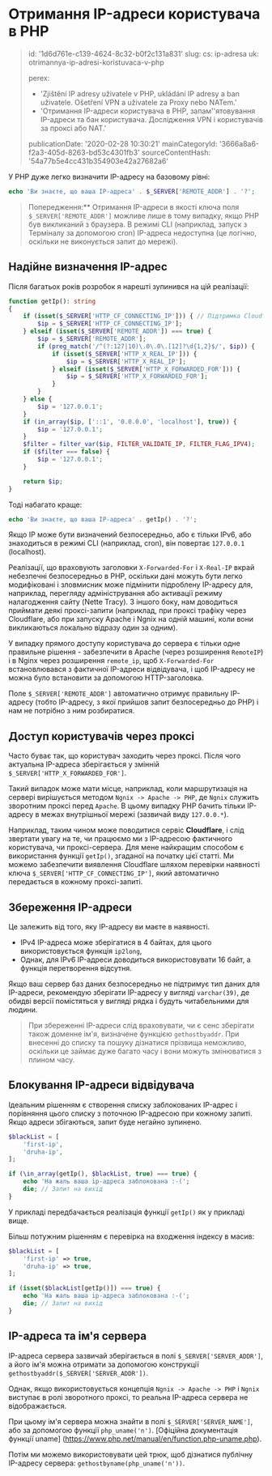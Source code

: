 Отримання IP-адреси користувача в PHP
=====================================

> id: '1d6d761e-c139-4624-8c32-b0f2c131a831'
> slug:
> 	cs: ip-adresa
> 	uk: otrimannya-ip-adresi-koristuvaca-v-php
> 
> perex:
> 	- 'Zjištění IP adresy uživatele v PHP, ukládání IP adresy a ban uživatele. Ošetření VPN a uživatele za Proxy nebo NATem.'
> 	- 'Отримання IP-адреси користувача в PHP, запам''ятовування IP-адреси та бан користувача. Дослідження VPN і користувачів за проксі або NAT.'
> 
> publicationDate: '2020-02-28 10:30:21'
> mainCategoryId: '3666a8a6-f2a3-405d-8263-bd53c4301fb3'
> sourceContentHash: '54a77b5e4cc431b354903e42a27682a6'

У PHP дуже легко визначити IP-адресу на базовому рівні:

```php
echo 'Ви знаєте, що ваша IP-адреса' . $_SERVER['REMOTE_ADDR'] . '?';
```

> Попередження:** Отримання IP-адреси в якості ключа поля `$_SERVER['REMOTE_ADDR']` можливе лише в тому випадку, якщо PHP був викликаний з браузера. В режимі CLI (наприклад, запуск з Терміналу за допомогою cron) IP-адреса недоступна (це логічно, оскільки не виконується запит до мережі).

Надійне визначення IP-адрес
-----------------------------

Після багатьох років розробок я нарешті зупинився на цій реалізації:

```php
function getIp(): string
{
    if (isset($_SERVER['HTTP_CF_CONNECTING_IP'])) { // Підтримка Cloudflare
        $ip = $_SERVER['HTTP_CF_CONNECTING_IP'];
    } elseif (isset($_SERVER['REMOTE_ADDR']) === true) {
        $ip = $_SERVER['REMOTE_ADDR'];
        if (preg_match('/^(?:127|10)\.0\.0\.[12]?\d{1,2}$/', $ip)) {
            if (isset($_SERVER['HTTP_X_REAL_IP'])) {
                $ip = $_SERVER['HTTP_X_REAL_IP'];
            } elseif (isset($_SERVER['HTTP_X_FORWARDED_FOR'])) {
                $ip = $_SERVER['HTTP_X_FORWARDED_FOR'];
            }
        }
    } else {
        $ip = '127.0.0.1';
    }
    if (in_array($ip, ['::1', '0.0.0.0', 'localhost'], true)) {
        $ip = '127.0.0.1';
    }
    $filter = filter_var($ip, FILTER_VALIDATE_IP, FILTER_FLAG_IPV4);
    if ($filter === false) {
        $ip = '127.0.0.1';
    }

    return $ip;
}
```

Тоді набагато краще:

```php
echo 'Ви знаєте, що ваша IP-адреса' . getIp() . '?';
```

Якщо IP може бути визначений безпосередньо, або є тільки IPv6, або знаходиться в режимі CLI (наприклад, cron), він повертає `127.0.0.1` (localhost).

Реалізації, що враховують заголовки `X-Forwarded-For` і `X-Real-IP` вкрай небезпечні безпосередньо в PHP, оскільки дані можуть бути легко модифіковані і зловмисник може підмінити підроблену IP-адресу для, наприклад, перегляду адміністрування або активації режиму налагодження сайту (Nette Tracy). З іншого боку, нам доводиться приймати деякі проксі-запити (наприклад, при проксі трафіку через Cloudflare, або при запуску Apache і Ngnix на одній машині, коли вони викликаються локально відразу один за одним).

У випадку прямого доступу користувача до сервера є тільки одне правильне рішення - забезпечити в Apache (через розширення `RemoteIP`) і в Nginx через розширення `remote_ip`, щоб `X-Forwarded-For` встановлювався з фактичної IP-адреси відвідувача, і щоб IP-адресу не можна було встановити за допомогою HTTP-заголовка.

Поле `$_SERVER['REMOTE_ADDR']` автоматично отримує правильну IP-адресу (тобто IP-адресу, з якої прийшов запит безпосередньо до PHP) і нам не потрібно з ним розбиратися.

Доступ користувачів через проксі
----------------------------

Часто буває так, що користувач заходить через проксі. Після чого актуальна IP-адреса зберігається у змінній `$_SERVER['HTTP_X_FORWARDED_FOR']`.

Такий випадок може мати місце, наприклад, коли маршрутизація на сервері вирішується методом `Ngnix -> Apache -> PHP`, де `Ngnix` служить зворотним проксі перед `Apache`. В цьому випадку PHP бачить тільки IP-адресу в межах внутрішньої мережі (зазвичай виду `127.0.0.*`).

Наприклад, таким чином може поводитися сервіс **Cloudflare**, і слід звертати увагу на те, чи працюємо ми з IP-адресою фактичного користувача, чи проксі-сервера. Для мене найкращим способом є використання функції `getIp()`, згаданої на початку цієї статті. Ми можемо забезпечити виявлення Cloudflare шляхом перевірки наявності ключа `$_SERVER['HTTP_CF_CONNECTING_IP']`, який автоматично передається в кожному проксі-запиті.

Збереження IP-адреси
------------------

Це залежить від того, яку IP-адресу ви маєте в наявності.

- IPv4 IP-адреса може зберігатися в 4 байтах, для цього використовується функція `ip2long`,
- Однак, для IPv6 IP-адреси доводиться використовувати 16 байт, а функція перетворення відсутня.

Якщо ваш сервер баз даних безпосередньо не підтримує тип даних для IP-адреси, рекомендую зберігати IP-адресу у вигляді `varchar(39)`, де обидві версії помістяться у вигляді рядка і будуть читабельними для людини.

> При збереженні IP-адреси слід враховувати, чи є сенс зберігати також доменне ім'я, визначене функцією `gethostbyaddr`. При внесенні до списку та пошуку дізнатися прізвища неможливо, оскільки це займає дуже багато часу і вони можуть змінюватися з плином часу.

Блокування IP-адреси відвідувача
-----------------------------

Ідеальним рішенням є створення списку заблокованих IP-адрес і порівняння цього списку з поточною IP-адресою при кожному запиті. Якщо адреси збігаються, запит буде негайно зупинено.

```php
$blackList = [
    'first-ip',
    'druha-ip',
];

if (\in_array(getIp(), $blackList, true) === true) {
    echo 'На жаль ваша ip-адреса заблокована :-(';
    die; // Запит на вихід
}
```

У прикладі передбачається реалізація функції `getIp()` як у прикладі вище.

Більш потужним рішенням є перевірка на входження індексу в масив:

```php
$blackList = [
    'first-ip' => true,
    'druha-ip' => true,
];

if (isset($blackList[getIp()]) === true) {
    echo 'На жаль ваша ip-адреса заблокована :-(';
    die; // Запит на вихід
}
```

IP-адреса та ім'я сервера
---------------------------------

IP-адреса сервера зазвичай зберігається в полі `$_SERVER['SERVER_ADDR']`, а його ім'я можна отримати за допомогою конструкції `gethostbyaddr($_SERVER['SERVER_ADDR'])`.

Однак, якщо використовується концепція `Ngnix -> Apache -> PHP` і `Ngnix` виступає в ролі зворотного проксі, то реальна IP-адреса сервера не відображається.

При цьому ім'я сервера можна знайти в полі `$_SERVER['SERVER_NAME']`, або за допомогою функції `php_uname('n')`. [Офіційна документація функції uname] (https://www.php.net/manual/en/function.php-uname.php).

Потім ми можемо використовувати цей трюк, щоб дізнатися публічну IP-адресу сервера: `gethostbyname(php_uname('n'))`.
